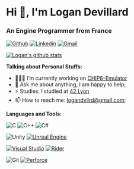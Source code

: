 <h1>Hi 👋, I'm Logan Devillard</h1>
<h3>An Engine Programmer from France</h3>

[![Github](https://img.shields.io/badge/-Github-000?style=flat&logo=Github&logoColor=white)](https://github.com/ldevillard)
[![Linkedin](https://img.shields.io/badge/-LinkedIn-blue?style=flat&logo=Linkedin&logoColor=white)](https://www.linkedin.com/in/logan-devillard-004971207/)
[![Gmail](https://img.shields.io/badge/-Gmail-c14438?style=flat&logo=Gmail&logoColor=white)](mailto:logandvllrd@gmail.com)

<a href="https://github.com/onimur/handle-path-oz">
  <img alt="Logan's github stats" src="https://github-readme-stats.vercel.app/api?username=ldevillard&show_icons=true&hide_border=true&theme=radical" />
</a>

<!-- Talking about you -->
**Talking about Personal Stuffs:**

<!-- Any image aligned to the right. Beware the width -->
- 👨🏽‍💻 I’m currently working on [CHIP8-Emulator](https://github.com/ldevillard/CHIP8-Emulator)
- 💬 Ask me about anything, I am happy to help;
- ⚡️ Studies: I studied at [42 Lyon](https://42lyon.fr)
- 📫 How to reach me: logandvllrd@gmail.com;

**Languages and Tools:** 

![C](https://img.shields.io/badge/C-00599C?style=style=flat&logo=c&logoColor=white)
![C++](https://img.shields.io/badge/C%2B%2B-00599C?style=style=flat&logo=c%2B%2B&logoColor=white)
![C#](https://img.shields.io/badge/C%23-239120?style=style=flat&logo=c-sharp&logoColor=white)

![Unity](https://img.shields.io/badge/Unity-100000?style=flat&logo=unity&logoColor=white)
[![Unreal Engine](https://img.shields.io/badge/Unreal%20Engine-%23313131.svg?logo=unrealengine&logoColor=white)](#)

[![Visual Studio](https://custom-icon-badges.demolab.com/badge/Visual%20Studio-5C2D91.svg?&logo=visual-studio&logoColor=white)](#)
[![Rider](https://img.shields.io/badge/Rider-000?logo=rider&logoColor=fff)](#)

![Git](https://img.shields.io/badge/GIT-E44C30?style=flat&logo=git&logoColor=white)
[![Perforce](https://img.shields.io/badge/Perforce-404040?logo=perforce&logoColor=fff)](#)
